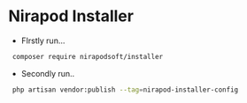# Nirapod Installer
- FIrstly run...
```bash
 composer require nirapodsoft/installer
```
- Secondly run..
```bash
 php artisan vendor:publish --tag=nirapod-installer-config
```
 
